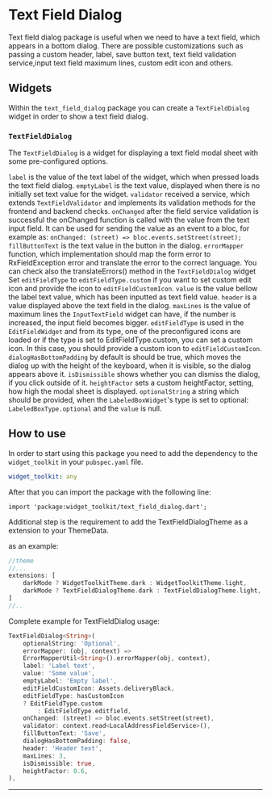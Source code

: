 # Text Field Dialog

Text field dialog package is useful when we need to have a text field, which appears in a bottom dialog.
There are possible customizations such as passing a custom header, label, save button text,
text field validation service,input text field maximum lines, custom edit icon and others.

## Widgets

Within the `text_field_dialog` package you can create a `TextFieldDialog` widget in order
to show a text field dialog. 

### `TextFieldDialog`

The `TextFieldDialog` is a widget for displaying a text field modal sheet with some
pre-configured options.

`label` is the value of the text label of the widget, which when pressed loads the
text field dialog.
`emptyLabel` is the text value, displayed when there is no initially set text
value for the widget.
`validator` received a service, which extends `TextFieldValidator` and
implements its validation methods for the frontend and backend checks.
`onChanged` after the field service validation is successful the onChanged
function is called with the value from the text input field. It can be used
for sending the value as an event to a bloc, for example as:
`onChanged: (street) => bloc.events.setStreet(street);`
`fillButtonText` is the text value in the button in the dialog.
`errorMapper` function, which implementation should map the form error to
RxFieldException error and translate the error to the correct language.
You can check also the translateErrors() method in the `TextFieldDialog` widget
Set `editFieldType` to `editFieldType.custom` if you want to set custom edit icon
and provide the icon to `editFieldCustomIcon`.
`value` is the value bellow the label text value, which has been inputted
as text field value.
`header` is a value displayed above the text field in the dialog.
`maxLines` is the value of maximum lines the `InputTextField` widget
can have, if the number is increased, the input field becomes bigger.
`editFieldType` is used in the `EditFieldWidget` and from its type,
one of the preconfigured icons are loaded or if the type is set to
EditFieldType.custom, you can set a custom icon. In this case, you should
provide a custom icon to `editFieldCustomIcon`.
`dialogHasBottomPadding` by default is should be true, which moves the dialog
up with the height of the keyboard, when it is visible, so the dialog appears
above it.
`isDismissible` shows whether you can dismiss the dialog, if you click outside
of it.
`heightFactor` sets a custom heightFactor, setting, how high the modal sheet
is displayed.
`optionalString` a string which should be provided, when the `LabeledBoxWidget`'s
type is set to optional: `LabeledBoxType.optional` and the `value` is null.

## How to use

In order to start using this package you need to add the dependency to the `widget_toolkit` in
your `pubspec.yaml` file.

```yaml
widget_toolkit: any
```

After that you can import the package with the following line:

`import 'package:widget_toolkit/text_field_dialog.dart';`

Additional step is the requirement to add the TextFieldDialogTheme as a 
extension to your ThemeData.

as an example:
```dart
//theme 
//...
extensions: [
    darkMode ? WidgetToolkitTheme.dark : WidgetToolkitTheme.light,
    darkMode ? TextFieldDialogTheme.dark : TextFieldDialogTheme.light,
]
//..
```

Complete example for TextFieldDialog usage:
```dart
TextFieldDialog<String>(
    optionalString: 'Optional',
    errorMapper: (obj, context) =>
    ErrorMapperUtil<String>().errorMapper(obj, context),
    label: 'Label text',
    value: 'Some value',
    emptyLabel: 'Empty label',
    editFieldCustomIcon: Assets.deliveryBlack,
    editFieldType: hasCustomIcon
    ? EditFieldType.custom
        : EditFieldType.editfield,
    onChanged: (street) => bloc.events.setStreet(street),
    validator: context.read<LocalAddressFieldService>(),
    fillButtonText: 'Save',
    dialogHasBottomPadding: false,
    header: 'Header text',
    maxLines: 3,
    isDismissible: true,
    heightFactor: 0.6,
),
```

---